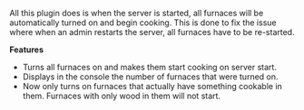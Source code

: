 All this plugin does is when the server is started, all furnaces will be automatically turned on and begin cooking. This is done to fix the issue where when an admin restarts the server, all furnaces have to be re-started.

**Features**


* Turns all furnaces on and makes them start cooking on server start.
* Displays in the console the number of furnaces that were turned on.
* Now only turns on furnaces that actually have something cookable in them. Furnaces with only wood in them will not start.